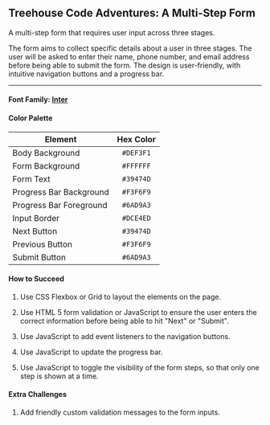 ## Treehouse Code Adventures: A Multi-Step Form

A multi-step form that requires user input across three stages.

The form aims to collect specific details about a user in three stages. The user will be asked to enter their name, phone number, and email address before being able to submit the form. The design is user-friendly, with intuitive navigation buttons and a progress bar.

---

#### Font Family: [Inter](https://fonts.google.com/specimen/Inter)

#### Color Palette

| Element                 | Hex Color |
| ----------------------- | :-------: |
| Body Background         | `#DEF3F1` |
| Form Background         | `#FFFFFF` |
| Form Text               | `#39474D` |
| Progress Bar Background | `#F3F6F9` |
| Progress Bar Foreground | `#6AD9A3` |
| Input Border            | `#DCE4ED` |
| Next Button             | `#39474D` |
| Previous Button         | `#F3F6F9` |
| Submit Button           | `#6AD9A3` |

#### How to Succeed

1. Use CSS Flexbox or Grid to layout the elements on the page.

2. Use HTML 5 form validation or JavaScript to ensure the user enters the correct information before being able to hit "Next" or "Submit".

3. Use JavaScript to add event listeners to the navigation buttons.

4. Use JavaScript to update the progress bar.

5. Use JavaScript to toggle the visibility of the form steps, so that only one step is shown at a time.

#### Extra Challenges

1. Add friendly custom validation messages to the form inputs.
